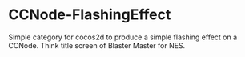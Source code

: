 CCNode-FlashingEffect
=====================

Simple category for cocos2d to produce a simple flashing effect on a CCNode. Think title screen of Blaster Master for NES.